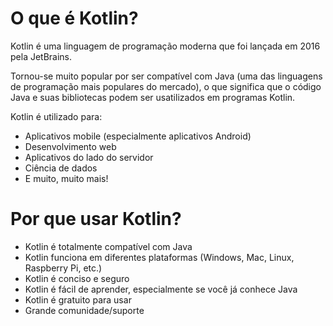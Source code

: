 # O que é Kotlin?
Kotlin é uma linguagem de programação moderna que foi lançada em 2016 pela JetBrains.

Tornou-se muito popular por ser compatível com Java (uma das linguagens de programação mais populares do mercado), o que significa que o código Java e suas bibliotecas podem ser usatilizados em programas Kotlin.

Kotlin é utilizado para:

- Aplicativos mobile (especialmente aplicativos Android)
- Desenvolvimento web
- Aplicativos do lado do servidor
- Ciência de dados
- E muito, muito mais!

# Por que usar Kotlin?

- Kotlin é totalmente compatível com Java
- Kotlin funciona em diferentes plataformas (Windows, Mac, Linux, Raspberry Pi, etc.)
- Kotlin é conciso e seguro
- Kotlin é fácil de aprender, especialmente se você já conhece Java
- Kotlin é gratuito para usar
- Grande comunidade/suporte
